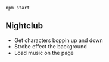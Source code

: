 `npm start`

## Nightclub

- Get characters boppin up and down
- Strobe effect the background
- Load music on the page